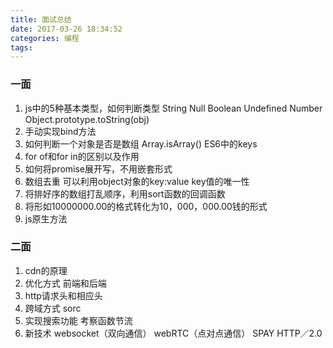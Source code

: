 ```yaml
---
title: 面试总结
date: 2017-03-26 18:34:52
categories: 编程
tags:
---
```


### 一面
1. js中的5种基本类型，如何判断类型
	String Null Boolean Undefined Number
	Object.prototype.toString(obj)
2. 手动实现bind方法
3. 如何判断一个对象是否是数组
	Array.isArray() ES6中的keys
4. for of和for in的区别以及作用
5. 如何将promise展开写，不用嵌套形式
6. 数组去重
	可以利用object对象的key:value key值的唯一性
7. 将排好序的数组打乱顺序，利用sort函数的回调函数
8. 将形如10000000.00的格式转化为10，000，000.00钱的形式
9. js原生方法

### 二面
1. cdn的原理
2. 优化方式 前端和后端
3. http请求头和相应头
4. 跨域方式 sorc
5. 实现搜索功能 考察函数节流
6. 新技术
	websocket（双向通信） webRTC（点对点通信）
	SPAY  HTTP／2.0

